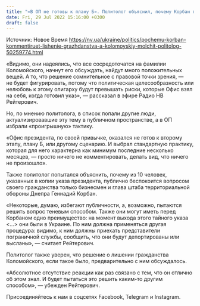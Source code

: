 ```yaml
---
title: "«В ОП не готовы к плану Б». Политолог объяснил, почему Корбан публично беспокоится лишением гражданства, а Коломойский — молчит"
date: Fri, 29 Jul 2022 15:16:00 +0300
draft: false
---
```

Источник: Новое Время https://nv.ua/ukraine/politics/pochemu-korban-kommentiruet-lishenie-grazhdanstva-a-kolomoyskiy-molchit-politolog-50259774.html


«Видимо, они надеялись, что все сосредоточатся на фамилии Коломойского, начнут его обсуждать, найдут много положительных вещей. А то, что решение сомнительное с правовой точки зрения, — не будет фигурировать, потому что политическая целесообразность или нелюбовь к этому олигарху будут превышать риски, которые Офис взял на себя, когда готовил указ», — рассказал в эфире Радио НВ Рейтерович.

Но, по мнению политолога, в список попали другие люди, актуализировавшие эту тему в публичном пространстве, а в ОП избрали «проигрышную» тактику.

«Офис президента, по своей привычке, оказался не готов к второму этапу, плану Б, или другому сценарию. И выбрал стандартную практику, которая для него характерна как минимум последние несколько месяцев, — просто ничего не комментировать, делать вид, что ничего не произошло».

Также политолог попытался объяснить, почему из 10 человек, указанных в копии указа президента, публично беспокоится вопросом своего гражданства только бизнесмен и глава штаба территориальной обороны Днепра Геннадий Корбан.

«Некоторые, думаю, избегают публичности, а, возможно, пытаются решить вопрос теневым способом. Также они могут иметь перед Корбаном одно преимущество: на момент выхода этого тайного указа <...> они были в Украине. По ним должна применяться другая процедура: видимо, к ним должны приехать представители пограничной службы, сообщить, что они будут депортированы или высланы», — считает Рейтерович.

Политолог также уверен, что решение о лишении гражданства Коломойского, если такое было, предварительно с ним обсуждалось.

«Абсолютное отсутствие реакции как раз связано с тем, что он отлично об этом знал. И будет пытаться это решить каким-то другим способом», — убежден Рейтерович.

Присоединяйтесь к нам в соцсетях Facebook, Telegram и Instagram.
